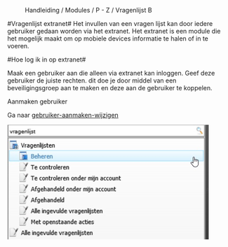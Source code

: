 <properties>
	<page>
		<title>Vragenlijst</title>
	</page>
	<menu>
		<position>Handleiding / Modules / P - Z / Vragenlijst</position> 
		<title>Vragenlijst Extranet</title>
	<sort>B</sort>
	</menu>
</properties>

#Vragenlijst extranet#
<description>Het invullen van een vragen lijst kan door iedere gebruiker gedaan worden via het extranet. Het extranet is een module die het mogelijk maakt om op mobiele devices informatie te halen of in te voeren.
</description>

#Hoe log ik in op extranet#

Maak een gebruiker aan die alleen via extranet kan inloggen. Geef deze gebruiker de juiste rechten. dit doe je door middel van een beveiligingsgroep aan te maken en deze aan de gebruiker te koppelen.

Aanmaken gebruiker

Ga naar [gebruiker-aanmaken-wijzigen](http://hybridsaas.support/pages/handleiding/extra/gebruiker-aanmaken-wijzigen)

  
![](images/vragenlijst-beheer.jpg) 

